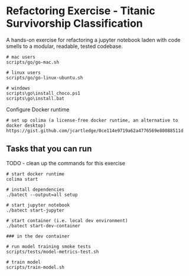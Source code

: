 # Refactoring Exercise - Titanic Survivorship Classification

A hands-on exercise for refactoring a jupyter notebook laden with code smells to a modular, readable, tested codebase.

```shell script
# mac users
scripts/go/go-mac.sh

# linux users
scripts/go/go-linux-ubuntu.sh

# windows
scripts\go\install_choco.ps1
scripts\go\install.bat
```

Configure Docker runtime
```shell
# set up colima (a license-free docker runtime, an alternative to docker desktop)
https://gist.github.com/jcartledge/0ce114e9719a62a4776569e80088511d
```

## Tasks that you can run

TODO - clean up the commands for this exercise

```shell script
# start docker runtime
colima start

# install dependencies
./batect --output=all setup

# start jupyter notebook
./batect start-jupyter

# start container (i.e. local dev environment)
./batect start-dev-container

### in the dev container

# run model training smoke tests
scripts/tests/model-metrics-test.sh

# train model
scripts/train-model.sh 
```
